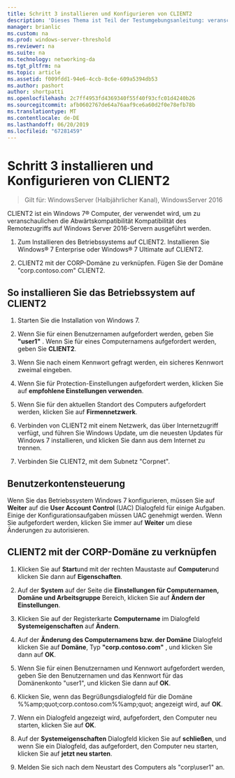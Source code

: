 ```yaml
---
title: Schritt 3 installieren und Konfigurieren von CLIENT2
description: 'Dieses Thema ist Teil der Testumgebungsanleitung: veranschaulichen von DirectAccess Multisite-Bereitstellung für Windows Server 2016'
manager: brianlic
ms.custom: na
ms.prod: windows-server-threshold
ms.reviewer: na
ms.suite: na
ms.technology: networking-da
ms.tgt_pltfrm: na
ms.topic: article
ms.assetid: f009fdd1-94e6-4ccb-8c6e-609a5394db53
ms.author: pashort
author: shortpatti
ms.openlocfilehash: 2c7ff4953fd4369340f55f40f93cfc01d4240b26
ms.sourcegitcommit: afb0602767de64a76aaf9ce6a60d2f0e78efb78b
ms.translationtype: MT
ms.contentlocale: de-DE
ms.lasthandoff: 06/20/2019
ms.locfileid: "67281459"
---
```

# <a name="step-3-install-and-configure-client2"></a>Schritt 3 installieren und Konfigurieren von CLIENT2

>Gilt für: WindowsServer (Halbjährlicher Kanal), WindowsServer 2016

CLIENT2 ist ein Windows 7&reg; Computer, der verwendet wird, um zu veranschaulichen die Abwärtskompatibilität Kompatibilität des Remotezugriffs auf Windows Server 2016-Servern ausgeführt werden.  
  
1. Zum Installieren des Betriebssystems auf CLIENT2. Installieren Sie Windows&reg; 7 Enterprise oder Windows&reg; 7 Ultimate auf CLIENT2.  
  
2. CLIENT2 mit der CORP-Domäne zu verknüpfen. Fügen Sie der Domäne "corp.contoso.com" CLIENT2.  
  
## <a name="to-install-the-operating-system-on-client2"></a>So installieren Sie das Betriebssystem auf CLIENT2  
  
1.  Starten Sie die Installation von Windows 7.  
  
2.  Wenn Sie für einen Benutzernamen aufgefordert werden, geben Sie **"user1"** . Wenn Sie für eines Computernamens aufgefordert werden, geben Sie **CLIENT2**.  
  
3.  Wenn Sie nach einem Kennwort gefragt werden, ein sicheres Kennwort zweimal eingeben.  
  
4.  Wenn Sie für Protection-Einstellungen aufgefordert werden, klicken Sie auf **empfohlene Einstellungen verwenden**.  
  
5.  Wenn Sie für den aktuellen Standort des Computers aufgefordert werden, klicken Sie auf **Firmennetzwerk**.  
  
6.  Verbinden von CLIENT2 mit einem Netzwerk, das über Internetzugriff verfügt, und führen Sie Windows Update, um die neuesten Updates für Windows 7 installieren, und klicken Sie dann aus dem Internet zu trennen.  
  
7.  Verbinden Sie CLIENT2, mit dem Subnetz "Corpnet".  
  
## <a name="user-account-control"></a>Benutzerkontensteuerung  
Wenn Sie das Betriebssystem Windows 7 konfigurieren, müssen Sie auf **Weiter** auf die **User Account Control** (UAC) Dialogfeld für einige Aufgaben. Einige der Konfigurationsaufgaben müssen UAC genehmigt werden. Wenn Sie aufgefordert werden, klicken Sie immer auf **Weiter** um diese Änderungen zu autorisieren.  
  
## <a name="to-join-client2-to-the-corp-domain"></a>CLIENT2 mit der CORP-Domäne zu verknüpfen  
  
1.  Klicken Sie auf **Start**und mit der rechten Maustaste auf **Computer**und klicken Sie dann auf **Eigenschaften**.  
  
2.  Auf der **System** auf der Seite die **Einstellungen für Computernamen, Domäne und Arbeitsgruppe** Bereich, klicken Sie auf **Ändern der Einstellungen**.  
  
3.  Klicken Sie auf der Registerkarte **Computername** im Dialogfeld **Systemeigenschaften** auf **Ändern**.  
  
4.  Auf der **Änderung des Computernamens bzw. der Domäne** Dialogfeld klicken Sie auf **Domäne**, Typ **"corp.contoso.com"** , und klicken Sie dann auf **OK**.  
  
5.  Wenn Sie für einen Benutzernamen und Kennwort aufgefordert werden, geben Sie den Benutzernamen und das Kennwort für das Domänenkonto "user1", und klicken Sie dann auf **OK**.  
  
6.  Klicken Sie, wenn das Begrüßungsdialogfeld für die Domäne %%amp;quot;corp.contoso.com%%amp;quot; angezeigt wird, auf **OK**.  
  
7.  Wenn ein Dialogfeld angezeigt wird, aufgefordert, den Computer neu starten, klicken Sie auf **OK**.  
  
8.  Auf der **Systemeigenschaften** Dialogfeld klicken Sie auf **schließen**, und wenn Sie ein Dialogfeld, das aufgefordert, den Computer neu starten, klicken Sie auf **jetzt neu starten**.  
  
9. Melden Sie sich nach dem Neustart des Computers als "corp\user1" an.

